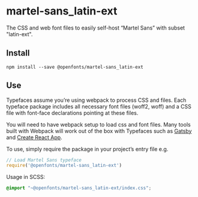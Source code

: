 
# martel-sans_latin-ext

The CSS and web font files to easily self-host “Martel Sans” with subset "latin-ext".

## Install

`npm install --save @openfonts/martel-sans_latin-ext`

## Use

Typefaces assume you’re using webpack to process CSS and files. Each typeface
package includes all necessary font files (woff2, woff) and a CSS file with
font-face declarations pointing at these files.

You will need to have webpack setup to load css and font files. Many tools built
with Webpack will work out of the box with Typefaces such as [Gatsby](https://github.com/gatsbyjs/gatsby)
and [Create React App](https://github.com/facebookincubator/create-react-app).

To use, simply require the package in your project’s entry file e.g.

```javascript
// Load Martel Sans typeface
require('@openfonts/martel-sans_latin-ext')
```

Usage in SCSS:
```scss
@import "~@openfonts/martel-sans_latin-ext/index.css";
```
